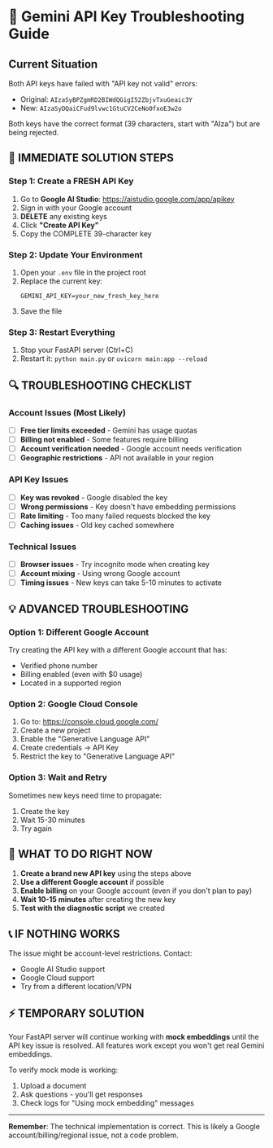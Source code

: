 # 🔧 Gemini API Key Troubleshooting Guide

## Current Situation
Both API keys have failed with "API key not valid" errors:
- Original: `AIzaSyBPZgmRD2BIWdQGigI52ZbjvTxuGeaic3Y`
- New: `AIzaSyDQaiCFud9lvwc1GtuCV2CeNo0fxoE3w2o`

Both keys have the correct format (39 characters, start with "AIza") but are being rejected.

## 🚨 IMMEDIATE SOLUTION STEPS

### Step 1: Create a FRESH API Key
1. Go to **Google AI Studio**: https://aistudio.google.com/app/apikey
2. Sign in with your Google account
3. **DELETE** any existing keys
4. Click **"Create API Key"**
5. Copy the COMPLETE 39-character key

### Step 2: Update Your Environment
1. Open your `.env` file in the project root
2. Replace the current key:
   ```
   GEMINI_API_KEY=your_new_fresh_key_here
   ```
3. Save the file

### Step 3: Restart Everything
1. Stop your FastAPI server (Ctrl+C)
2. Restart it: `python main.py` or `uvicorn main:app --reload`

## 🔍 TROUBLESHOOTING CHECKLIST

### Account Issues (Most Likely)
- [ ] **Free tier limits exceeded** - Gemini has usage quotas
- [ ] **Billing not enabled** - Some features require billing
- [ ] **Account verification needed** - Google account needs verification
- [ ] **Geographic restrictions** - API not available in your region

### API Key Issues
- [ ] **Key was revoked** - Google disabled the key
- [ ] **Wrong permissions** - Key doesn't have embedding permissions
- [ ] **Rate limiting** - Too many failed requests blocked the key
- [ ] **Caching issues** - Old key cached somewhere

### Technical Issues
- [ ] **Browser issues** - Try incognito mode when creating key
- [ ] **Account mixing** - Using wrong Google account
- [ ] **Timing issues** - New keys can take 5-10 minutes to activate

## 💡 ADVANCED TROUBLESHOOTING

### Option 1: Different Google Account
Try creating the API key with a different Google account that has:
- Verified phone number
- Billing enabled (even with $0 usage)
- Located in a supported region

### Option 2: Google Cloud Console
1. Go to: https://console.cloud.google.com/
2. Create a new project
3. Enable the "Generative Language API"
4. Create credentials → API Key
5. Restrict the key to "Generative Language API"

### Option 3: Wait and Retry
Sometimes new keys need time to propagate:
1. Create the key
2. Wait 15-30 minutes
3. Try again

## 🎯 WHAT TO DO RIGHT NOW

1. **Create a brand new API key** using the steps above
2. **Use a different Google account** if possible
3. **Enable billing** on your Google account (even if you don't plan to pay)
4. **Wait 10-15 minutes** after creating the new key
5. **Test with the diagnostic script** we created

## 📞 IF NOTHING WORKS

The issue might be account-level restrictions. Contact:
- Google AI Studio support
- Google Cloud support
- Try from a different location/VPN

## ⚡ TEMPORARY SOLUTION

Your FastAPI server will continue working with **mock embeddings** until the API key issue is resolved. All features work except you won't get real Gemini embeddings.

To verify mock mode is working:
1. Upload a document
2. Ask questions - you'll get responses
3. Check logs for "Using mock embedding" messages

---

**Remember**: The technical implementation is correct. This is likely a Google account/billing/regional issue, not a code problem.

